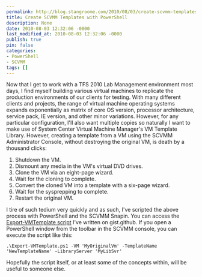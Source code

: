 ```yaml
---
permalink: http://blog.stangroome.com/2010/08/03/create-scvmm-templates-with-powershell/
title: Create SCVMM Templates with PowerShell
description: None
date: 2010-08-03 12:32:06 -0000
last_modified_at: 2010-08-03 12:32:06 -0000
publish: true
pin: false
categories:
- PowerShell
- SCVMM
tags: []
---
```

Now that I get to work with a TFS 2010 Lab Management environment most days, I find myself building various virtual machines to replicate the production environments of our clients for testing. With many different clients and projects, the range of virtual machine operating systems expands exponentially as matrix of core OS version, processor architecture, service pack, IE version, and other minor variations. However, for any particular configuration, I'll also want multiple copies so naturally I want to make use of System Center Virtual Machine Manager's VM Template Library. However, creating a template from a VM using the SCVMM Administrator Console, without destroying the original VM, is death by a thousand clicks:

  1. Shutdown the VM.
  2. Dismount any media in the VM's virtual DVD drives.
  3. Clone the VM via an eight-page wizard.
  4. Wait for the cloning to complete.
  5. Convert the cloned VM into a template with a six-page wizard.
  6. Wait for the sysprepping to complete.
  7. Restart the original VM.

I tire of such tedium very quickly and as such, I've scripted the above process with PowerShell and the SCVMM Snapin. You can access the [Export-VMTemplate script](http://gist.github.com/506252) I've written on gist.github. If you open a PowerShell window from the toolbar in the SCVMM console, you can execute the script like this:
  
    .\Export-VMTemplate.ps1 -VM 'MyOriginalVm' -TemplateName 'NewTemplateName' -LibraryServer 'MyLibSvr'

Hopefully the script itself, or at least some of the concepts within, will be useful to someone else.
